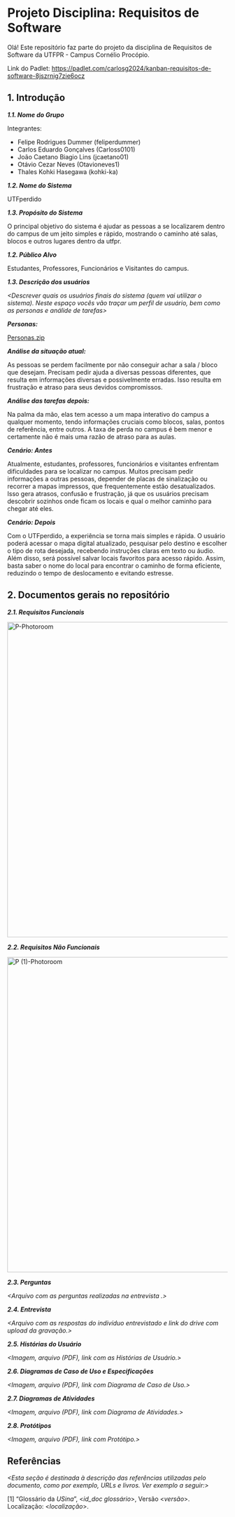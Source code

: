 
# Projeto Disciplina: Requisitos de Software

Olá! Este repositório faz parte do projeto da disciplina de Requisitos de Software da UTFPR - Campus Cornélio Procópio. 

Link do Padlet: https://padlet.com/carlosg2024/kanban-requisitos-de-software-8jszrnig7zie6ocz

## 1. Introdução

***1.1.  Nome do Grupo***

Integrantes:
- Felipe Rodrigues Dummer (feliperdummer)
- Carlos Eduardo Gonçalves (Carloss0101)
- João Caetano Biagio Lins (jcaetano01)
- Otávio Cezar Neves (Otavioneves1)
- Thales Kohki Hasegawa (kohki-ka)

***1.2.  Nome do Sistema***

UTFperdido

***1.3.  Propósito do Sistema***

O principal objetivo do sistema é ajudar as pessoas a se localizarem dentro do campus de um jeito simples e rápido, mostrando o caminho até salas, blocos e outros lugares dentro da utfpr.

***1.2.  Público Alvo***

Estudantes, Professores, Funcionários e Visitantes do campus.

***1.3. Descrição dos usuários***

*<Descrever quais os usuários finais do sistema (quem vai utilizar o sistema). Neste espaço vocês vão traçar um perfil de usuário, bem como as personas e análide de tarefas>*

***Personas:***

[Personas.zip](https://github.com/user-attachments/files/22503288/Personas.zip)


***Análise da situação atual:***

As pessoas se perdem facilmente por não conseguir achar a sala / bloco que desejam. Precisam pedir ajuda a diversas pessoas diferentes, que resulta em informações diversas e possivelmente erradas. Isso resulta em frustração e atraso para seus devidos compromissos.

***Análise das tarefas depois:***

Na palma da mão, elas tem acesso a um mapa interativo do campus a qualquer momento, tendo informações cruciais como blocos, salas, pontos de referência, entre outros. A taxa de perda no campus é bem menor e certamente não é mais uma razão de atraso para as aulas.

***Cenário: Antes***

Atualmente, estudantes, professores, funcionários e visitantes enfrentam dificuldades para se localizar no campus. Muitos precisam pedir informações a outras pessoas, depender de placas de sinalização ou recorrer a mapas impressos, que frequentemente estão desatualizados. Isso gera atrasos, confusão e frustração, já que os usuários precisam descobrir sozinhos onde ficam os locais e qual o melhor caminho para chegar até eles.

***Cenário: Depois***

Com o UTFperdido, a experiência se torna mais simples e rápida. O usuário poderá acessar o mapa digital atualizado, pesquisar pelo destino e escolher o tipo de rota desejada, recebendo instruções claras em texto ou áudio. Além disso, será possível salvar locais favoritos para acesso rápido. Assim, basta saber o nome do local para encontrar o caminho de forma eficiente, reduzindo o tempo de deslocamento e evitando estresse.

## 2. Documentos gerais no repositório

***2.1. Requisitos Funcionais***

<img width="1280" height="719" alt="P-Photoroom" src="https://github.com/user-attachments/assets/52307687-9fa8-444f-b60c-e9c678b0a84b" />


***2.2. Requisitos Não Funcionais***

<img width="1280" height="719" alt="P (1)-Photoroom" src="https://github.com/user-attachments/assets/b5270a58-adf6-47aa-8022-a6a0c3fcacc1" />


***2.3. Perguntas***

*<Arquivo com as perguntas realizadas na entrevista .>*

***2.4. Entrevista***

*<Arquivo com as respostas do indivíduo entrevistado e link do drive com upload da gravação.>*

***2.5. Histórias do Usuário***

*<Imagem, arquivo (PDF), link com as Histórias de Usuário.>*

***2.6. Diagramas de Caso de Uso e Especificações***

*<Imagem, arquivo (PDF), link com Diagrama de Caso de Uso.>*

***2.7. Diagramas de Atividades***

*<Imagem, arquivo (PDF), link com Diagrama de Atividades.>*

***2.8. Protótipos***

*<Imagem, arquivo (PDF), link com Protótipo.>*

## Referências

*<Esta seção é destinada à descrição das referências utilizadas pelo documento, como por exemplo, URLs e livros. Ver exemplo a seguir:>*

[1] “Glossário da _USina_”, <_id_doc glossário_>, Versão <_versão_>. Localização: <_localização_>.
